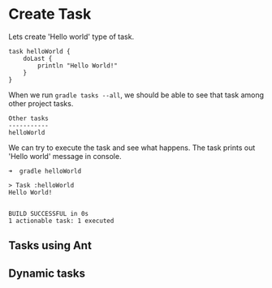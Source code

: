 # Create Task

Lets create 'Hello world' type of task. 

```
task helloWorld {
    doLast {
        println "Hello World!"
    }
}
```

When we run `gradle tasks --all`, we should be able to see that task among other project tasks. 

```
Other tasks
-----------
helloWorld
```

We can try to execute the task and see what happens. The task prints out 'Hello world' message in console. 

```
➜  gradle helloWorld

> Task :helloWorld
Hello World!


BUILD SUCCESSFUL in 0s
1 actionable task: 1 executed
```

## Tasks using Ant



## Dynamic tasks







